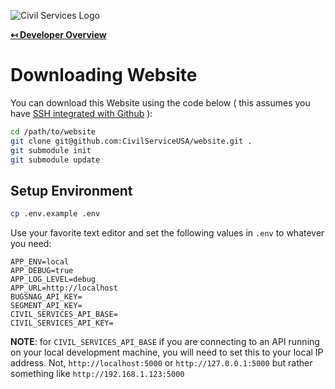 ![Civil Services Logo](https://cdn.civil.services/common/github-logo.png "Civil Services Logo")

**[↤ Developer Overview](../README.md)**

Downloading Website
===

You can download this Website using the code below ( this assumes you have [SSH integrated with Github](https://help.github.com/articles/adding-a-new-ssh-key-to-your-github-account/) ):

```bash
cd /path/to/website
git clone git@github.com:CivilServiceUSA/website.git .
git submodule init 
git submodule update
```

Setup Environment
---

```bash
cp .env.example .env
```

Use your favorite text editor and set the following values in `.env` to whatever you need:

```
APP_ENV=local
APP_DEBUG=true
APP_LOG_LEVEL=debug
APP_URL=http://localhost
BUGSNAG_API_KEY=
SEGMENT_API_KEY=
CIVIL_SERVICES_API_BASE=
CIVIL_SERVICES_API_KEY=
```

__NOTE__: for `CIVIL_SERVICES_API_BASE` if you are connecting to an API running on your local development machine, 
you will need to set this to your local IP address.  Not, `http://localhost:5000` or `http://127.0.0.1:5000` but rather 
something like `http://192.168.1.123:5000`